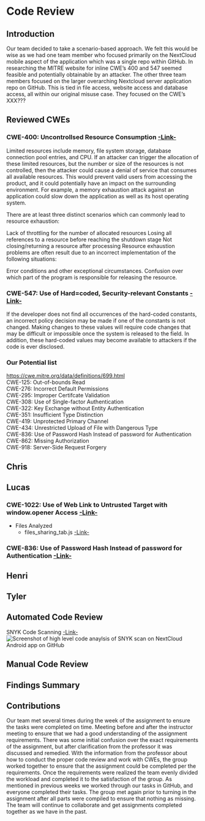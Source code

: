 # Code Review

## Introduction

Our team decided to take a scenario-based approach.  We felt this would be wise as we had one team member who focused primarily on the NextCloud mobile aspect of the application which was a single repo within GitHub.  In researching the MITRE website for inline CWE’s 400 and 547 seemed feasible and potentially obtainable by an attacker. The other three team members focused on the larger overarching Nextcloud server application repo on GitHub.  This is tied in file access, website access and database access, all within our original misuse case. They focused on the CWE’s XXX???

## Reviewed CWEs

### CWE-400: Uncontrollsed Resource Consumption [-Link-](https://cwe.mitre.org/data/definitions/400.html)

Limited resources include memory, file system storage, database connection pool entries, and CPU. If an attacker can trigger the allocation of these limited resources, but the number or size of the resources is not controlled, then the attacker could cause a denial of service that consumes all available resources. This would prevent valid users from accessing the product, and it could potentially have an impact on the surrounding environment. For example, a memory exhaustion attack against an application could slow down the application as well as its host operating system.

There are at least three distinct scenarios which can commonly lead to resource exhaustion:

Lack of throttling for the number of allocated resources
Losing all references to a resource before reaching the shutdown stage
Not closing/returning a resource after processing
Resource exhaustion problems are often result due to an incorrect implementation of the following situations:

Error conditions and other exceptional circumstances.
Confusion over which part of the program is responsible for releasing the resource.

### CWE-547: Use of Hard=coded, Security-relevant Constants [-Link-](https://cwe.mitre.org/data/definitions/547.html)

If the developer does not find all occurrences of the hard-coded constants, an incorrect policy decision may be made if one of the constants is not changed. Making changes to these values will require code changes that may be difficult or impossible once the system is released to the field. In addition, these hard-coded values may become available to attackers if the code is ever disclosed.

### Our Potential list
https://cwe.mitre.org/data/definitions/699.html  
CWE-125: Out-of-bounds Read  
CWE-276: Incorrect Default Permissions  
CWE-295: Improper Certifcate Validation  
CWE-308: Use of Single-factor Authentication  
CWE-322: Key Exchange without Entity Authentication  
CWE-351: Insufficient Type Distinction  
CWE-419: Unprotected Primary Channel  
CWE-434: Unrestricted Upload of File with Dangerous Type  
CWE-836: Use of Password Hash Instead of password for Authentication  
CWE-862: Missing Authorization  
CWE-918: Server-Side Request Forgery  

## Chris  

## Lucas  
### CWE-1022: Use of Web Link to Untrusted Target with window.opener Access [-Link-](https://cwe.mitre.org/data/definitions/1022.html)
* Files Analyzed
   * files_sharing_tab.js [-Link-](https://github.com/Hinrichsta/nextcloudserver-scan/blob/fece503fb408dc83609bfaa7003ac34593c5ba4a/apps/files_sharing/src/files_sharing_tab.js)


### CWE-836: Use of Password Hash Instead of password for Authentication [-Link-](https://cwe.mitre.org/data/definitions/836.html)


## Henri  

## Tyler  

## Automated Code Review

SNYK Code Scanning [-Link-](https://snyk.io/)
![Screenshot of high level code anaylsis of SNYK scan on NextCloud Android app on GitHub](https://myoctocat.com/assets/images/base-octocat.svg)

## Manual Code Review

## Findings Summary

## Contributions
Our team met several times during the week of the assignment to ensure the tasks were completed on time. Meeting before and after the instructor meeting to ensure that we had a good understanding of the assignment requirements. There was some initial confusion over the exact requirements of the assignment, but after clarification from the professor it was discussed and remedied. With the information from the professor about how to conduct the proper code review and work with CWEs, the group worked together to ensure that the assignment could be completed per the requirements. Once the requirements were realized the team evenly divided the workload and completed it to the satisfaction of the group. As mentioned in previous weeks we worked through our tasks in GitHub, and everyone completed their tasks. The group met again prior to turning in the assignment after all parts were compiled to ensure that nothing as missing. The team will continue to collaborate and get assignments completed together as we have in the past.


